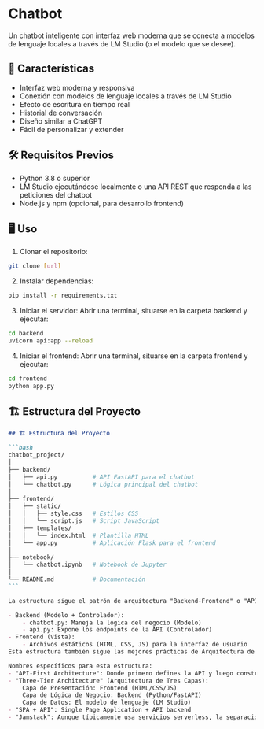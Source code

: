 # Chatbot

Un chatbot inteligente con interfaz web moderna que se conecta a modelos de lenguaje locales a través de LM Studio (o el modelo que se desee).

## 🚀 Características

- Interfaz web moderna y responsiva
- Conexión con modelos de lenguaje locales a través de LM Studio
- Efecto de escritura en tiempo real
- Historial de conversación
- Diseño similar a ChatGPT
- Fácil de personalizar y extender

## 🛠️ Requisitos Previos

- Python 3.8 o superior
- LM Studio ejecutándose localmente o una API REST que responda a las peticiones del chatbot
- Node.js y npm (opcional, para desarrollo frontend)

## 🖥️ Uso

1. Clonar el repositorio:
```bash
git clone [url]
```

2. Instalar dependencias:
```bash
pip install -r requirements.txt
```

3. Iniciar el servidor:
Abrir una terminal, situarse en la carpeta backend y ejecutar:
```bash
cd backend
uvicorn api:app --reload
```

4. Iniciar el frontend:
Abrir una terminal, situarse en la carpeta frontend y ejecutar:
```bash
cd frontend
python app.py
```

## 🏗️ Estructura del Proyecto

````markdown
## 🏗️ Estructura del Proyecto

```bash
chatbot_project/
│
├── backend/
│   ├── api.py          # API FastAPI para el chatbot
│   └── chatbot.py      # Lógica principal del chatbot
│
├── frontend/
│   ├── static/
│   │   ├── style.css   # Estilos CSS
│   │   └── script.js   # Script JavaScript
│   ├── templates/
│   │   └── index.html  # Plantilla HTML
│   └── app.py          # Aplicación Flask para el frontend
│
├── notebook/
│   └── chatbot.ipynb   # Notebook de Jupyter
│
└── README.md           # Documentación
```

La estructura sigue el patrón de arquitectura "Backend-Frontend" o "API + Web Interface", con una separación clara de responsabilidades. Específicamente, se asemeja a una variante del patrón MVC (Modelo-Vista-Controlador):

- Backend (Modelo + Controlador):
    - chatbot.py: Maneja la lógica del negocio (Modelo)
    - api.py: Expone los endpoints de la API (Controlador)
- Frontend (Vista):
    - Archivos estáticos (HTML, CSS, JS) para la interfaz de usuario
Esta estructura también sigue las mejores prácticas de Arquitectura de Microservicios, donde el frontend y el backend están completamente desacoplados y se comunican a través de una API REST.

Nombres específicos para esta estructura:
- "API-First Architecture": Donde primero defines la API y luego construyes el frontend que la consume.
- "Three-Tier Architecture" (Arquitectura de Tres Capas):
    Capa de Presentación: Frontend (HTML/CSS/JS)
    Capa de Lógica de Negocio: Backend (Python/FastAPI)
    Capa de Datos: El modelo de lenguaje (LM Studio)
- "SPA + API": Single Page Application + API backend
- "Jamstack": Aunque típicamente usa servicios serverless, la separación es similar.